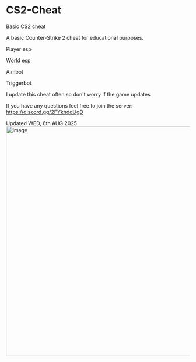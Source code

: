 # CS2-Cheat
Basic CS2 cheat

A basic Counter-Strike 2 cheat for educational purposes.

Player esp

World esp

Aimbot

Triggerbot

I update this cheat often so don't worry if the game updates

If you have any questions feel free to join the server: https://discord.gg/2FYkhddUgD

Updated WED, 6th AUG 2025
<img width="1469" height="628" alt="image" src="https://github.com/user-attachments/assets/f20ce6ae-cf98-4a71-a384-2bf2891e5f5a" />
